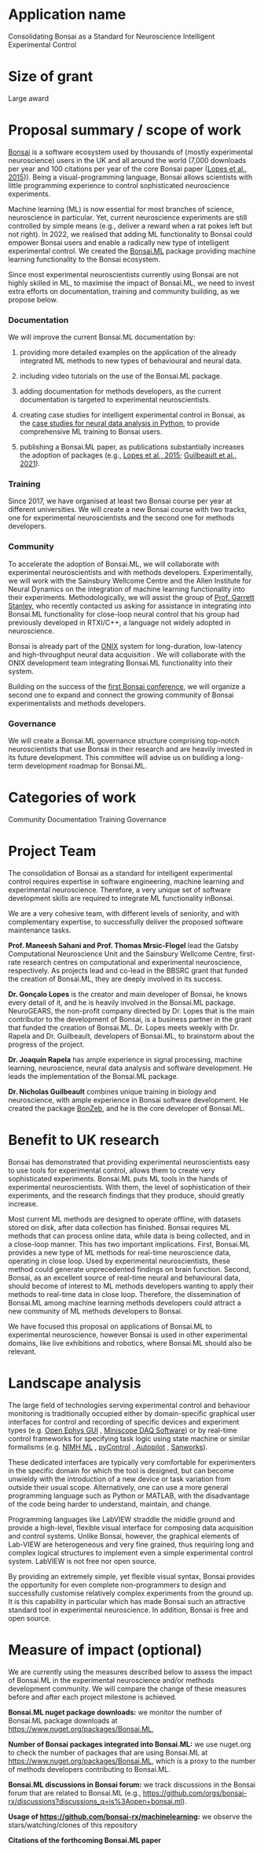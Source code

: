 # Application name

Consolidating Bonsai as a Standard for Neuroscience Intelligent Experimental Control

# Size of grant

Large award

# Proposal summary / scope of work

[Bonsai](https://bonsai-rx.org/) is a software ecosystem used by thousands of (mostly experimental neuroscience) users in the UK and all around the world (7,000 downloads per year and 100 citations per year of the core Bonsai paper ([Lopes et al., 2015](https://www.frontiersin.org/journals/neuroinformatics/articles/10.3389/fninf.2015.00007/full))). Being a visual-programming language, Bonsai allows scientists with little programming experience to control sophisticated neuroscience experiments.

Machine learning (ML) is now essential for most branches of science, neuroscience in particular. Yet, current neuroscience experiments are still controlled by simple means (e.g., deliver a reward when a rat pokes left but not right). In 2022, we realised that adding ML functionality to Bonsai could empower Bonsai users and enable a radically new type of intelligent experimental control. We created the [Bonsai.ML](https://bonsai-rx.org/machinelearning) package providing machine learning functionality to the Bonsai ecosystem.

Since most experimental neuroscientists currently using Bonsai are not highly skilled in ML, to maximise the impact of Bonsai.ML, we need to invest extra efforts on documentation, training and community building, as we propose below.

### Documentation

We will improve the current Bonsai.ML documentation by:

1. providing more detailed examples on the application of the already integrated ML methods to new types of behavioural and neural data.

2. including video tutorials on the use of the Bonsai.ML package.

3. adding documentation for methods developers, as the current documentation is targeted to experimental neuroscientists.

4. creating case studies for intelligent experimental control in Bonsai, as the [case studies for neural data analysis in Python](https://mark-kramer.github.io/Case-Studies-Python/intro.html), to provide comprehensive ML training to Bonsai users.

5. publishing a Bonsai.ML paper, as publications substantially increases the adoption of packages (e.g., [Lopes et al., 2015](https://www.frontiersin.org/journals/neuroinformatics/articles/10.3389/fninf.2015.00007/full); [Guilbeault et al., 2021](https://www.nature.com/articles/s41598-021-85896-x)).

### Training

Since 2017, we have organised at least two Bonsai course per year at different universities. We will create a new Bonsai course with two tracks, one for experimental neuroscientists and the second one for methods developers.

### Community

To accelerate the adoption of Bonsai.ML, we will collaborate with experimental neuroscientists and with methods developers. Experimentally, we will work with the Sainsbury Wellcome Centre and the Allen Institute for Neural Dynamics on the integration of machine learning functionality into their experiments. Methodologically, we will assist the group of [Prof. Garrett Stanley](https://stanley.gatech.edu/), who recently contacted us asking for assistance in integrating into Bonsai.ML functionality for close-loop neural control that his group had previously developed in RTXI/C++, a language not widely adopted in neuroscience.

Bonsai is already part of the [ONIX](https://www.nature.com/articles/s41592-024-02521-1) system for long-duration, low-latency and high-throughput neural data acquisition . We will collaborate with the ONIX development team integrating Bonsai.ML functionality into their system.

Building on the success of the [first Bonsai conference](https://conference.bonsai-rx.org/2024/), we will organize a second one to expand and connect the growing community of Bonsai experimentalists and methods developers.

### Governance

We will create a Bonsai.ML governance structure comprising top-notch neuroscientists that use Bonsai in their research and are heavily invested in its future development. This committee will advise us on building a long-term development roadmap for Bonsai.ML.

# Categories of work

Community
Documentation
Training
Governance

# Project Team

The consolidation of Bonsai as a standard for intelligent experimental control requires expertise in software engineering, machine learning and experimental neuroscience. Therefore, a very unique set of software development skills are required to integrate ML functionality inBonsai.

We are a very cohesive team, with different levels of seniority, and with complementary expertise, to successfully deliver the proposed software maintenance tasks.

**Prof. Maneesh Sahani and Prof. Thomas Mrsic-Flogel** lead the Gatsby Computational Neuroscience Unit and the Sainsbury Wellcome Centre, first-rate research centres on computational and experimental neuroscience, respectively. As projects lead and co-lead in the BBSRC grant that funded the creation of Bonsai.ML, they are deeply involved in its success.

**Dr. Gonçalo Lopes** is the creator and main developer of Bonsai, he knows every detail of it, and he is heavily involved in the Bonsai.ML package. NeuroGEARS, the non-profit company directed by Dr. Lopes that is the main contributor to the development of Bonsai, is a business partner in the grant that funded the creation of Bonsai.ML. Dr. Lopes meets weekly with Dr. Rapela and Dr. Guilbeault, developers of Bonsai.ML, to brainstorm about the progress of the project.

**Dr. Joaquı́n Rapela** has ample experience in signal processing, machine learning, neuroscience, neural data analysis and software development. He leads the implementation of the Bonsai.ML package.

**Dr. Nicholas Guilbeault** combines unique training in biology and neuroscience, with ample experience in Bonsai software development. He created the package [BonZeb](https://github.com/ncguilbeault/BonZeb), and he is the core developer of Bonsai.ML.

#  Benefit to UK research

Bonsai has demonstrated that providing experimental neuroscientists easy to use tools for experimental control, allows them to create very sophisticated experiments. Bonsai.ML puts ML tools in the hands of experimental neuroscientists. With them, the level of sophistication of their experiments, and the research findings that they produce, should greatly increase.

Most current ML methods are designed to operate offline, with datasets stored on disk, after data collection has finished. Bonsai requires ML methods that can process online data, while data is being collected, and in a close-loop manner. This has two important implications. First, Bonsai.ML provides a new type of ML methods for real-time neuroscience data, operating in close loop. Used by experimental neuroscientists, these method could generate unprecedented findings on brain function. Second, Bonsai, as an excellent
source of real-time neural and behavioural data, should become of interest to ML methods developers wanting to apply their methods to real-time data in close loop. Therefore, the dissemination of Bonsai.ML among machine learning methods developers could attract a new community of ML methods developers to Bonsai.

We have focused this proposal on applications of Bonsai.ML to experimental neuroscience, however Bonsai is used in other experimental domains, like live exhibitions and robotics, where Bonsai.ML should also be relevant.

#  Landscape analysis

The large field of technologies serving experimental control and behaviour monitoring is traditionally occupied either by domain-specific graphical user interfaces for control and recording of specific devices and experiment types (e.g. [Open Ephys GUI](https://open-ephys.org/gui/) , [Miniscope DAQ Software](https://github.com/Aharoni-Lab/Miniscope-DAQ-QT-Software)) or by real-time control frameworks for specifying task logic using state machine or similar formalisms (e.g. [NIMH ML](https://monkeylogic.nimh.nih.gov/) , [pyControl](https://pycontrol.readthedocs.io/en/latest/) ,[ Autopilot](https://docs.auto-pi-lot.com/en/latest/) , [Sanworks](https://sanworks.io/index.php)).

These dedicated interfaces are typically very comfortable for experimenters in the specific domain for which the tool is designed, but can become unwieldy with the introduction of a new device or task variation from outside their usual scope. Alternatively, one can use a more general programming language such as Python or MATLAB, with the disadvantage of the code being harder to understand, maintain, and change.

Programming languages like LabVIEW straddle the middle ground and provide a high-level, flexible visual interface for composing data acquisition and control systems. Unlike Bonsai, however, the graphical elements of Lab-VIEW are heterogeneous and very fine grained, thus requiring long and complex logical structures to implement even a simple experimental control system. LabVIEW is not free nor open source.

By providing an extremely simple, yet flexible visual syntax, Bonsai provides the opportunity for even complete non-programmers to design and successfully customise relatively complex experiments from the ground up. It is this capability in particular which has made Bonsai such an attractive standard tool in experimental neuroscience. In addition, Bonsai is free and open source.

# Measure of impact (optional)

We are currently using the measures described below to assess the impact of Bonsai.ML in the experimental neuroscience and/or methods development community. We will compare the change of these measures before and after each project milestone is achieved.

**Bonsai.ML nuget package downloads:** we monitor the number of Bonsai.ML package downloads at https://www.nuget.org/packages/Bonsai.ML,

**Number of Bonsai packages integrated into Bonsai.ML:** we use nuget.org to check the number of packages that are using Bonsai.ML at https://www.nuget.org/packages/Bonsai.ML, which is a proxy to the number of methods developers contributing to Bonsai.ML.

**Bonsai.ML discussions in Bonsai forum:** we track discussions in the Bonsai forum that are related to Bonsai.ML (e.g., https://github.com/orgs/bonsai-rx/discussions?discussions_q=is%3Aopen+bonsai.ml).

**Usage of https://github.com/bonsai-rx/machinelearning:** we observe the stars/watching/clones of this repository

**Citations of the forthcoming Bonsai.ML paper**

